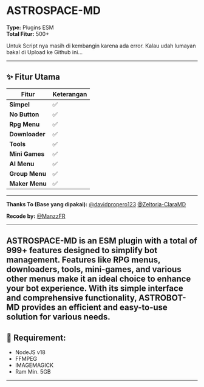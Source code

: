 # ASTROSPACE-MD

**Type:** Plugins ESM  
**Total Fitur:** 500+  

Untuk Script nya masih di kembangin karena ada error.
Kalau udah lumayan bakal di Upload ke Github ini...

---

## ✨ Fitur Utama  
| **Fitur**       | **Keterangan** |
|------------------|----------------|
| **Simpel**      | ✅              |
| **No Button**   | ✅              |
| **Rpg Menu**    | ✅              |
| **Downloader**  | ✅              |
| **Tools**       | ✅              |
| **Mini Games**  | ✅              |
| **AI Menu**     | ✅              |
| **Group Menu**  | ✅              |
| **Maker Menu**  | ✅              |

---

**Thanks To (Base yang dipakai):**
[@davidpropero123](https://github.com/davidprospero123)
[@Zeltoria-ClaraMD](https://github.com/Zeltoria/Clara-MD)

**Recode by:** [@ManzzFR](https://github.com/ManzzFR)  

---

**ASTROSPACE-MD** is an ESM plugin with a total of 999+ features designed to simplify bot management. Features like RPG menus, downloaders, tools, mini-games, and various other menus make it an ideal choice to enhance your bot experience. With its simple interface and comprehensive functionality, ASTROBOT-MD provides an efficient and easy-to-use solution for various needs.
--------

## 📝 **Requirement**:
- NodeJS v18
- FFMPEG
- IMAGEMAGICK
- Ram Min. 5GB

---

